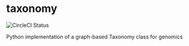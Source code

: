 taxonomy
========

![CircleCI Status](https://circleci.com/gh/refgenomics/taxonomy.png?circle-token=a16205cba46dfd1fd5fa452acc6336223184ebee)

Python implementation of a graph-based Taxonomy class for genomics
